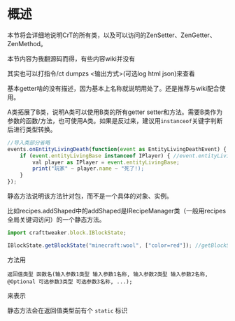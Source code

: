 # 概述

本节将会详细地说明CrT的所有类，以及可以访问的ZenSetter、ZenGetter、ZenMethod。

本节内容为我翻源码而得，有些内容wiki并没有

其实也可以打指令/ct dumpzs &lt;输出方式&gt;\(可选log html json\)来查看

基本getter啥的没有描述，因为基本上名称就说明用处了。还是推荐与wiki配合使用。

A类拓展了B类，说明A类可以使用B类的所有getter setter和方法。需要B类作为参数的函数/方法，也可使用A类。如果是反过来，建议用`instanceof`关键字判断后进行类型转换。

```javascript
//导入类部分省略
events.onEntityLivingDeath(function(event as EntityLivingDeathEvent) {
    if (event.entityLivingBase instanceof IPlayer) { //event.entityLivingBase返回IEntityLivingBase类，IPlayer是它的拓展类
        val player as IPlayer = event.entityLivingBase;
        print("玩家" ~ player.name ~ "死了!);
    }
});
```

静态方法说明该方法针对包，而不是一个具体的对象、实例。

比如recipes.addShaped中的addShaped是IRecipeManager类（一般用recipes全局关键词访问）的一个静态方法。

```javascript
import crafttweaker.block.IBlockState;

IBlockState.getBlockState("minecraft:wool", ["color=red"]); //getBlockState静态方法
```

方法用

`返回值类型 函数名(输入参数1类型 输入参数1名称, 输入参数2类型 输入参数2名称, @Optional 可选参数3类型 可选参数3名称, ...);`

来表示

静态方法会在返回值类型前有个 `static` 标识

